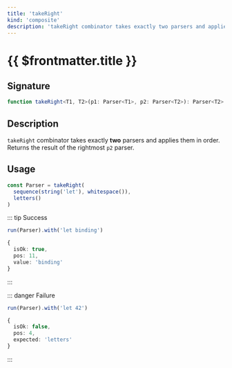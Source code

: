 ```yaml
---
title: 'takeRight'
kind: 'composite'
description: 'takeRight combinator takes exactly two parsers and applies them in order. Returns the result of the rightmost parser.'
---
```


# {{ $frontmatter.title }} <Composite />

## Signature

```ts
function takeRight<T1, T2>(p1: Parser<T1>, p2: Parser<T2>): Parser<T2>
```

## Description

`takeRight` combinator takes exactly **two** parsers and applies them in order. Returns the result of the rightmost `p2` parser.

## Usage

```ts
const Parser = takeRight(
  sequence(string('let'), whitespace()),
  letters()
)
```

::: tip Success
```ts
run(Parser).with('let binding')

{
  isOk: true,
  pos: 11,
  value: 'binding'
}
```
:::

::: danger Failure
```ts
run(Parser).with('let 42')

{
  isOk: false,
  pos: 4,
  expected: 'letters'
}
```
:::
